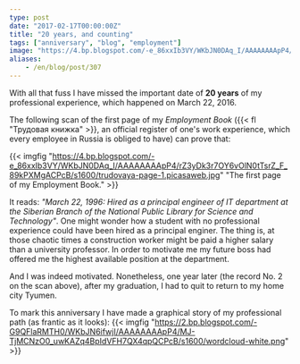 ```yaml
---
type: post
date: "2017-02-17T00:00:00Z"
title: "20 years, and counting"
tags: ["anniversary", "blog", "employment"]
image: "https://4.bp.blogspot.com/-e_86xxIb3VY/WKbJN0DAq_I/AAAAAAAApP4/rZ3yDk3r7OY6vOlN0tTsrZ_F_89kPXMgACPcB/s1600/trudovaya-page-1.picasaweb.jpg"
aliases:
    - /en/blog/post/307
---
```


With all that fuss I have missed the important date of **20 years** of my professional experience, which happened on March 22, 2016.

The following scan of the first page of my *Employment Book* ({{< fl "Трудовая книжка" >}}, an official register of one's work experience, which every employee in Russia is obliged to have) can prove that:

<!--more-->

{{< imgfig "https://4.bp.blogspot.com/-e_86xxIb3VY/WKbJN0DAq_I/AAAAAAAApP4/rZ3yDk3r7OY6vOlN0tTsrZ_F_89kPXMgACPcB/s1600/trudovaya-page-1.picasaweb.jpg" "The first page of my Employment Book." >}}

It reads: *"March 22, 1996: Hired as a principal engineer of IT department at the Siberian Branch of the National Public Library for Science and Technology"*. One might wonder how a student with no professional experience could have been hired as a principal enginer. The thing is, at those chaotic times a construction worker might be paid a higher salary than a university professor. In order to motivate me my future boss had offered me the highest available position at the department.

And I was indeed motivated. Nonetheless, one year later (the record No. 2 on the scan above), after my graduation, I had to quit to return to my home city Tyumen.

To mark this anniversary I have made a graphical story of my professional path (as frantic as it looks):
{{< imgfig "https://2.bp.blogspot.com/-G9QFlaRMTH0/WKbJN6ifwjI/AAAAAAAApP4/MJ-TjMCNzO0_uwKAZq4BpIdVFH7QX4qpQCPcB/s1600/wordcloud-white.png" >}}
